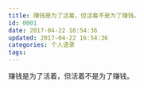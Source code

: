 ```yaml
---
title: 赚钱是为了活着，但活着不是为了赚钱。
id: 0001
date: 2017-04-22 16:54:36
updated: 2017-04-22 16:54:36
categories: 个人语录
tags: 
---
```


赚钱是为了活着，但活着不是为了赚钱。
